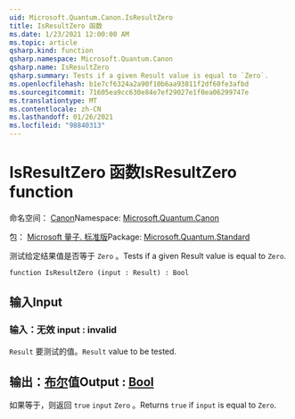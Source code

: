 ```yaml
---
uid: Microsoft.Quantum.Canon.IsResultZero
title: IsResultZero 函数
ms.date: 1/23/2021 12:00:00 AM
ms.topic: article
qsharp.kind: function
qsharp.namespace: Microsoft.Quantum.Canon
qsharp.name: IsResultZero
qsharp.summary: Tests if a given Result value is equal to `Zero`.
ms.openlocfilehash: b1e7cf6324a2a90f10b6aa93811f2df60fe3afbd
ms.sourcegitcommit: 71605ea9cc630e84e7ef29027e1f0ea06299747e
ms.translationtype: MT
ms.contentlocale: zh-CN
ms.lasthandoff: 01/26/2021
ms.locfileid: "98840313"
---
```

# <a name="isresultzero-function"></a><span data-ttu-id="d2e16-102">IsResultZero 函数</span><span class="sxs-lookup"><span data-stu-id="d2e16-102">IsResultZero function</span></span>

<span data-ttu-id="d2e16-103">命名空间： [Canon](xref:Microsoft.Quantum.Canon)</span><span class="sxs-lookup"><span data-stu-id="d2e16-103">Namespace: [Microsoft.Quantum.Canon](xref:Microsoft.Quantum.Canon)</span></span>

<span data-ttu-id="d2e16-104">包： [Microsoft 量子. 标准版](https://nuget.org/packages/Microsoft.Quantum.Standard)</span><span class="sxs-lookup"><span data-stu-id="d2e16-104">Package: [Microsoft.Quantum.Standard](https://nuget.org/packages/Microsoft.Quantum.Standard)</span></span>


<span data-ttu-id="d2e16-105">测试给定结果值是否等于 `Zero` 。</span><span class="sxs-lookup"><span data-stu-id="d2e16-105">Tests if a given Result value is equal to `Zero`.</span></span>

```qsharp
function IsResultZero (input : Result) : Bool
```


## <a name="input"></a><span data-ttu-id="d2e16-106">输入</span><span class="sxs-lookup"><span data-stu-id="d2e16-106">Input</span></span>

### <a name="input--__invalidresult__"></a><span data-ttu-id="d2e16-107">输入：__无效 <Result>__</span><span class="sxs-lookup"><span data-stu-id="d2e16-107">input : __invalid<Result>__</span></span>

<span data-ttu-id="d2e16-108">`Result` 要测试的值。</span><span class="sxs-lookup"><span data-stu-id="d2e16-108">`Result` value to be tested.</span></span>



## <a name="output--bool"></a><span data-ttu-id="d2e16-109">输出：[布尔](xref:microsoft.quantum.lang-ref.bool)值</span><span class="sxs-lookup"><span data-stu-id="d2e16-109">Output : [Bool](xref:microsoft.quantum.lang-ref.bool)</span></span>

<span data-ttu-id="d2e16-110">如果等于，则返回 `true` `input` `Zero` 。</span><span class="sxs-lookup"><span data-stu-id="d2e16-110">Returns `true` if `input` is equal to `Zero`.</span></span>
